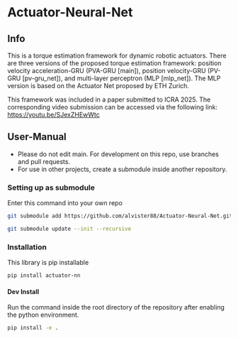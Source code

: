 # Actuator-Neural-Net

## Info
This is a torque estimation framework for dynamic robotic actuators. There are three versions of the proposed torque estimation framework: position velocity acceleration-GRU (PVA-GRU [main]), position velocity-GRU (PV-GRU [pv-gru_net]), and multi-layer perceptron (MLP [mlp_net]). The MLP version is based on the Actuator Net proposed by ETH Zurich.

This framework was included in a paper submitted to ICRA 2025. The corresponding video submission can be accessed via the following link: https://youtu.be/SJexZHEwWtc

## User-Manual
- Please do not edit main. For development on this repo, use branches and pull requests. 
- For use in other projects, create a submodule inside another repository.

### Setting up as submodule
Enter this command into your own repo
```bash
git submodule add https://github.com/alvister88/Actuator-Neural-Net.git <path/to/submodule>
```
```bash
git submodule update --init --recursive
```

### Installation
This library is pip installable
```bash
pip install actuator-nn
```
#### Dev Install
Run the command inside the root directory of the repository after enabling the python environment.
```bash
pip install -e .
```
